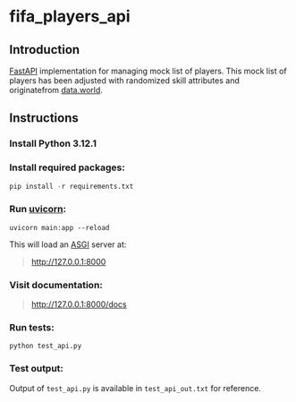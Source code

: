 # fifa_players_api

## Introduction

[FastAPI](https://fastapi.tiangolo.com/) implementation for managing mock list of players. This mock list of players has been adjusted with randomized skill attributes and originatefrom [data.world](https://data.world/raghav333/fifa-players).

## Instructions

### Install Python 3.12.1

### Install required packages:

```python
pip install -r requirements.txt
```

### Run [uvicorn](https://www.uvicorn.org/):

```console
uvicorn main:app --reload
```

This will load an [ASGI](https://asgi.readthedocs.io/en/latest/) server at:

> http://127.0.0.1:8000

### Visit documentation:

> http://127.0.0.1:8000/docs

### Run tests:

```console
python test_api.py
```

### Test output:

Output of `test_api.py` is available in `test_api_out.txt` for reference.
